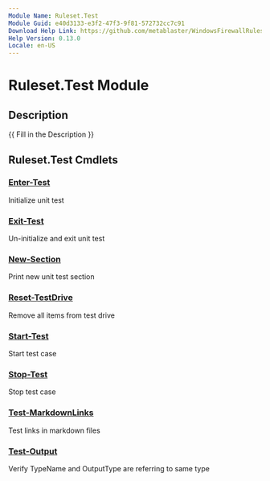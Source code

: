 ```yaml
---
Module Name: Ruleset.Test
Module Guid: e40d3133-e3f2-47f3-9f81-572732cc7c91
Download Help Link: https://github.com/metablaster/WindowsFirewallRuleset/tree/master/Config/HelpContent/0.13.0
Help Version: 0.13.0
Locale: en-US
---
```


# Ruleset.Test Module

## Description

{{ Fill in the Description }}

## Ruleset.Test Cmdlets

### [Enter-Test](Enter-Test.md)

Initialize unit test

### [Exit-Test](Exit-Test.md)

Un-initialize and exit unit test

### [New-Section](New-Section.md)

Print new unit test section

### [Reset-TestDrive](Reset-TestDrive.md)

Remove all items from test drive

### [Start-Test](Start-Test.md)

Start test case

### [Stop-Test](Stop-Test.md)

Stop test case

### [Test-MarkdownLinks](Test-MarkdownLinks.md)

Test links in markdown files

### [Test-Output](Test-Output.md)

Verify TypeName and OutputType are referring to same type
